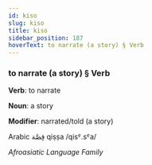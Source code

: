 ```yaml
---
id: kiso
slug: kiso
title: kiso
sidebar_position: 187
hoverText: to narrate (a story) § Verb
---
```


### to narrate (a story) § Verb

**Verb**: to narrate

**Noun**: a story

**Modifier**: narrated/told (a story)

Arabic قِصَّة qiṣṣa /qisˤ.sˤa/

*Afroasiatic Language Family*